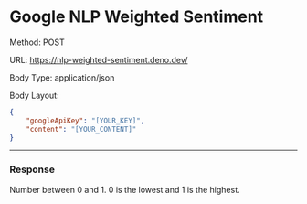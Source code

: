 # Google NLP Weighted Sentiment

Method: POST

URL: https://nlp-weighted-sentiment.deno.dev/

Body Type: application/json

Body Layout:

```json
{
	"googleApiKey": "[YOUR_KEY]",
	"content": "[YOUR_CONTENT]"
}
```

---

### Response

Number between 0 and 1. 0 is the lowest and 1 is the highest.
